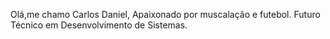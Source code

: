   Olá,me chamo Carlos Daniel,
Apaixonado por muscalação e futebol.
Futuro Técnico em Desenvolvimento de Sistemas.

